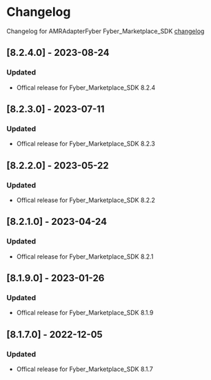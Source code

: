 # Changelog

Changelog for AMRAdapterFyber 
Fyber_Marketplace_SDK [changelog](https://developer.digitalturbine.com/hc/en-us/articles/360010922578-Marketplace-iOS-Changelog)


## [8.2.4.0] - 2023-08-24
### Updated
- Offical release for Fyber_Marketplace_SDK 8.2.4

## [8.2.3.0] - 2023-07-11
### Updated
- Offical release for Fyber_Marketplace_SDK 8.2.3

## [8.2.2.0] - 2023-05-22
### Updated
- Offical release for Fyber_Marketplace_SDK 8.2.2

## [8.2.1.0] - 2023-04-24
### Updated
- Offical release for Fyber_Marketplace_SDK 8.2.1

## [8.1.9.0] - 2023-01-26
### Updated
- Offical release for Fyber_Marketplace_SDK 8.1.9

## [8.1.7.0] - 2022-12-05
### Updated
- Offical release for Fyber_Marketplace_SDK 8.1.7
